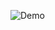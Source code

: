 ![Demo](https://github.com/ManasChoudhary-01/Manas-Portfolio/assets/151459346/7e07c719-4cd9-4a2b-8ba7-60d455d728d4)
